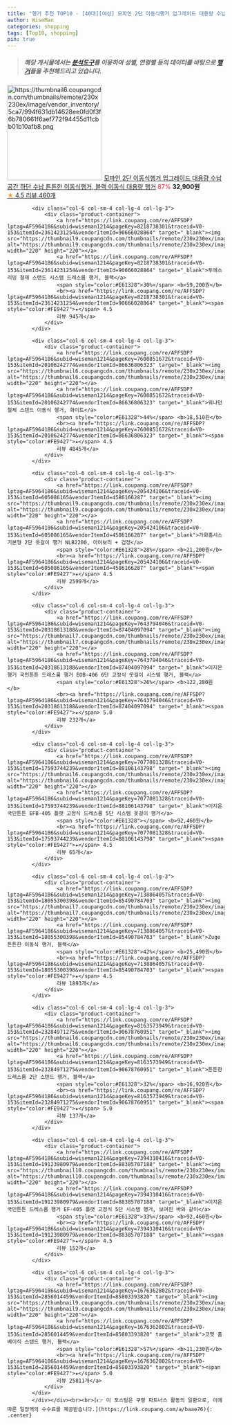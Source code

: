 ```yaml
---
title: "행거 추천 TOP10 - [40대][여성] 모파인 2단 이동식행거 업그레이드 대용량 수납공간 하단 수납 튼튼한 이동식행거, 블랙 이동식 대용량 행거"
author: WiseMan
categories: shopping
tags: [Top10, shopping]
pin: true
---
```


> ##### 해당 게시물에서는 [**분석도구**](https://itemscout.io/)를 이용하여 **성별**, **연령별** 등의 데이터를 바탕으로 [**행거**](https://link.coupang.com/a/baae76)들을 추천해드리고 있습니다.
<div class="container"><div class="row">
            <div class="col-6 col-sm-4 col-lg-4 col-lg-3">
                <div class="product-container">
                    <a href="https://link.coupang.com/re/AFFSDP?lptag=AF5964186&subid=wiseman1214&pageKey=8138079701&traceid=V0-153&itemId=23119543978&vendorItemId=90152844356" target="_blank"><img src="https://thumbnail6.coupangcdn.com/thumbnails/remote/230x230ex/image/vendor_inventory/5ca7/994f631db14628ee0fd0f3f6b780661f6aef772f94455d11cbb01b10afb8.png" alt="https://thumbnail6.coupangcdn.com/thumbnails/remote/230x230ex/image/vendor_inventory/5ca7/994f631db14628ee0fd0f3f6b780661f6aef772f94455d11cbb01b10afb8.png" width="220" height="220"></a>
                    <a href="https://link.coupang.com/re/AFFSDP?lptag=AF5964186&subid=wiseman1214&pageKey=8138079701&traceid=V0-153&itemId=23119543978&vendorItemId=90152844356" target="_blank">모파인 2단 이동식행거 업그레이드 대용량 수납공간 하단 수납 튼튼한 이동식행거, 블랙 이동식 대용량 행거</a>
                    <span style="color:#E61328">87%</span> <b>32,900원</b>
                    <br><a href="https://link.coupang.com/re/AFFSDP?lptag=AF5964186&subid=wiseman1214&pageKey=8138079701&traceid=V0-153&itemId=23119543978&vendorItemId=90152844356" target="_blank"><span style="color:#FE9427">★</span> 4.5
                    리뷰 460개</a>
                </div>
            </div>
            
            <div class="col-6 col-sm-4 col-lg-4 col-lg-3">
                <div class="product-container">
                    <a href="https://link.coupang.com/re/AFFSDP?lptag=AF5964186&subid=wiseman1214&pageKey=8218738301&traceid=V0-153&itemId=23614231254&vendorItemId=90666028864" target="_blank"><img src="https://thumbnail9.coupangcdn.com/thumbnails/remote/230x230ex/image/vendor_inventory/b86c/46295ec47504b5ccb9bfe88e179b1074ec00e563ff6f8fc96500d4bd5d0b.jpg" alt="https://thumbnail9.coupangcdn.com/thumbnails/remote/230x230ex/image/vendor_inventory/b86c/46295ec47504b5ccb9bfe88e179b1074ec00e563ff6f8fc96500d4bd5d0b.jpg" width="220" height="220"></a>
                    <a href="https://link.coupang.com/re/AFFSDP?lptag=AF5964186&subid=wiseman1214&pageKey=8218738301&traceid=V0-153&itemId=23614231254&vendorItemId=90666028864" target="_blank">투에스리빙 철제 스탠드 시스템 드레스룸 행거, 블랙</a>
                    <span style="color:#E61328">30%</span> <b>59,200원</b>
                    <br><a href="https://link.coupang.com/re/AFFSDP?lptag=AF5964186&subid=wiseman1214&pageKey=8218738301&traceid=V0-153&itemId=23614231254&vendorItemId=90666028864" target="_blank"><span style="color:#FE9427">★</span> 4.5
                    리뷰 945개</a>
                </div>
            </div>
            
            <div class="col-6 col-sm-4 col-lg-4 col-lg-3">
                <div class="product-container">
                    <a href="https://link.coupang.com/re/AFFSDP?lptag=AF5964186&subid=wiseman1214&pageKey=7600851672&traceid=V0-153&itemId=20106242774&vendorItemId=86636806323" target="_blank"><img src="https://thumbnail6.coupangcdn.com/thumbnails/remote/230x230ex/image/vendor_inventory/b9a8/750fc51fd17676056539f5e938700291e9d4ae229de02950b471b47673ee.png" alt="https://thumbnail6.coupangcdn.com/thumbnails/remote/230x230ex/image/vendor_inventory/b9a8/750fc51fd17676056539f5e938700291e9d4ae229de02950b471b47673ee.png" width="220" height="220"></a>
                    <a href="https://link.coupang.com/re/AFFSDP?lptag=AF5964186&subid=wiseman1214&pageKey=7600851672&traceid=V0-153&itemId=20106242774&vendorItemId=86636806323" target="_blank">워나던 철제 스탠드 이동식 행거, 화이트</a>
                    <span style="color:#E61328">44%</span> <b>18,510원</b>
                    <br><a href="https://link.coupang.com/re/AFFSDP?lptag=AF5964186&subid=wiseman1214&pageKey=7600851672&traceid=V0-153&itemId=20106242774&vendorItemId=86636806323" target="_blank"><span style="color:#FE9427">★</span> 4.5
                    리뷰 4845개</a>
                </div>
            </div>
            
            <div class="col-6 col-sm-4 col-lg-4 col-lg-3">
                <div class="product-container">
                    <a href="https://link.coupang.com/re/AFFSDP?lptag=AF5964186&subid=wiseman1214&pageKey=205424106&traceid=V0-153&itemId=605086165&vendorItemId=4586166287" target="_blank"><img src="https://thumbnail9.coupangcdn.com/thumbnails/remote/230x230ex/image/1025_amir_coupang_oct_80k/6dcc/54595033ee00b377aa0c83c373cdd884f0bb69e696b49bf004ab13345bae.jpg" alt="https://thumbnail9.coupangcdn.com/thumbnails/remote/230x230ex/image/1025_amir_coupang_oct_80k/6dcc/54595033ee00b377aa0c83c373cdd884f0bb69e696b49bf004ab13345bae.jpg" width="220" height="220"></a>
                    <a href="https://link.coupang.com/re/AFFSDP?lptag=AF5964186&subid=wiseman1214&pageKey=205424106&traceid=V0-153&itemId=605086165&vendorItemId=4586166287" target="_blank">가화홈시스 기본형 2단 옷걸이 행거 NLB2200, 아이보리 + 검정</a>
                    <span style="color:#E61328">28%</span> <b>21,200원</b>
                    <br><a href="https://link.coupang.com/re/AFFSDP?lptag=AF5964186&subid=wiseman1214&pageKey=205424106&traceid=V0-153&itemId=605086165&vendorItemId=4586166287" target="_blank"><span style="color:#FE9427">★</span> 4.5
                    리뷰 2599개</a>
                </div>
            </div>
            
            <div class="col-6 col-sm-4 col-lg-4 col-lg-3">
                <div class="product-container">
                    <a href="https://link.coupang.com/re/AFFSDP?lptag=AF5964186&subid=wiseman1214&pageKey=7643794046&traceid=V0-153&itemId=20318613188&vendorItemId=87404097094" target="_blank"><img src="https://thumbnail7.coupangcdn.com/thumbnails/remote/230x230ex/image/vendor_inventory/5116/f4bd4a2b6dc4f5db82573dcc3240e1c721de53f7dca70052646c7f5eeb51.jpg" alt="https://thumbnail7.coupangcdn.com/thumbnails/remote/230x230ex/image/vendor_inventory/5116/f4bd4a2b6dc4f5db82573dcc3240e1c721de53f7dca70052646c7f5eeb51.jpg" width="220" height="220"></a>
                    <a href="https://link.coupang.com/re/AFFSDP?lptag=AF5964186&subid=wiseman1214&pageKey=7643794046&traceid=V0-153&itemId=20318613188&vendorItemId=87404097094" target="_blank">이지온행거 국민튼튼 드레스룸 행거 EOB-406 6단 고정식 옷걸이 시스템 행거, 블랙</a>
                    <span style="color:#E61328">26%</span> <b>122,280원</b>
                    <br><a href="https://link.coupang.com/re/AFFSDP?lptag=AF5964186&subid=wiseman1214&pageKey=7643794046&traceid=V0-153&itemId=20318613188&vendorItemId=87404097094" target="_blank"><span style="color:#FE9427">★</span> 5.0
                    리뷰 232개</a>
                </div>
            </div>
            
            <div class="col-6 col-sm-4 col-lg-4 col-lg-3">
                <div class="product-container">
                    <a href="https://link.coupang.com/re/AFFSDP?lptag=AF5964186&subid=wiseman1214&pageKey=7077081328&traceid=V0-153&itemId=17593744239&vendorItemId=88106143798" target="_blank"><img src="https://thumbnail6.coupangcdn.com/thumbnails/remote/230x230ex/image/vendor_inventory/d44c/036961ae4ab557fbaee0bde389753a4f5c39d378657a7e67174b4baad257.jpg" alt="https://thumbnail6.coupangcdn.com/thumbnails/remote/230x230ex/image/vendor_inventory/d44c/036961ae4ab557fbaee0bde389753a4f5c39d378657a7e67174b4baad257.jpg" width="220" height="220"></a>
                    <a href="https://link.coupang.com/re/AFFSDP?lptag=AF5964186&subid=wiseman1214&pageKey=7077081328&traceid=V0-153&itemId=17593744239&vendorItemId=88106143798" target="_blank">이지온 국민튼튼 EFB-405 플랫 고정식 드레스룸 5단 시스템 옷걸이 행거</a>
                    <span style="color:#E61328"></span> <b>92,460원</b>
                    <br><a href="https://link.coupang.com/re/AFFSDP?lptag=AF5964186&subid=wiseman1214&pageKey=7077081328&traceid=V0-153&itemId=17593744239&vendorItemId=88106143798" target="_blank"><span style="color:#FE9427">★</span> 4.5
                    리뷰 65개</a>
                </div>
            </div>
            
            <div class="col-6 col-sm-4 col-lg-4 col-lg-3">
                <div class="product-container">
                    <a href="https://link.coupang.com/re/AFFSDP?lptag=AF5964186&subid=wiseman1214&pageKey=7138864057&traceid=V0-153&itemId=18055300398&vendorItemId=85490784703" target="_blank"><img src="https://thumbnail7.coupangcdn.com/thumbnails/remote/230x230ex/image/vendor_inventory/541d/5ebefd0e6e84012e116eb71dd375ccce24dad52e2061fa0b46a44ec15476.jpg" alt="https://thumbnail7.coupangcdn.com/thumbnails/remote/230x230ex/image/vendor_inventory/541d/5ebefd0e6e84012e116eb71dd375ccce24dad52e2061fa0b46a44ec15476.jpg" width="220" height="220"></a>
                    <a href="https://link.coupang.com/re/AFFSDP?lptag=AF5964186&subid=wiseman1214&pageKey=7138864057&traceid=V0-153&itemId=18055300398&vendorItemId=85490784703" target="_blank">Zuge 튼튼한 이동식 행거, 블랙</a>
                    <span style="color:#E61328">42%</span> <b>25,490원</b>
                    <br><a href="https://link.coupang.com/re/AFFSDP?lptag=AF5964186&subid=wiseman1214&pageKey=7138864057&traceid=V0-153&itemId=18055300398&vendorItemId=85490784703" target="_blank"><span style="color:#FE9427">★</span> 4.5
                    리뷰 1893개</a>
                </div>
            </div>
            
            <div class="col-6 col-sm-4 col-lg-4 col-lg-3">
                <div class="product-container">
                    <a href="https://link.coupang.com/re/AFFSDP?lptag=AF5964186&subid=wiseman1214&pageKey=8163573949&traceid=V0-153&itemId=23284971275&vendorItemId=90678760951" target="_blank"><img src="https://thumbnail6.coupangcdn.com/thumbnails/remote/230x230ex/image/vendor_inventory/fc95/a3e044c1e502e7deaa7688903f028ad1bf931d6dae317f8fe8dc9f6877c5.jpg" alt="https://thumbnail6.coupangcdn.com/thumbnails/remote/230x230ex/image/vendor_inventory/fc95/a3e044c1e502e7deaa7688903f028ad1bf931d6dae317f8fe8dc9f6877c5.jpg" width="220" height="220"></a>
                    <a href="https://link.coupang.com/re/AFFSDP?lptag=AF5964186&subid=wiseman1214&pageKey=8163573949&traceid=V0-153&itemId=23284971275&vendorItemId=90678760951" target="_blank">튼튼한 드레스룸 2단 스탠드 행거, 블랙</a>
                    <span style="color:#E61328">32%</span> <b>16,920원</b>
                    <br><a href="https://link.coupang.com/re/AFFSDP?lptag=AF5964186&subid=wiseman1214&pageKey=8163573949&traceid=V0-153&itemId=23284971275&vendorItemId=90678760951" target="_blank"><span style="color:#FE9427">★</span> 5.0
                    리뷰 137개</a>
                </div>
            </div>
            
            <div class="col-6 col-sm-4 col-lg-4 col-lg-3">
                <div class="product-container">
                    <a href="https://link.coupang.com/re/AFFSDP?lptag=AF5964186&subid=wiseman1214&pageKey=7394310416&traceid=V0-153&itemId=19123980979&vendorItemId=88385707188" target="_blank"><img src="https://thumbnail10.coupangcdn.com/thumbnails/remote/230x230ex/image/vendor_inventory/769f/d46d2cc3cb7c27bc21987eabc11e6d030154e4096ca0c9cff55799c58a47.jpg" alt="https://thumbnail10.coupangcdn.com/thumbnails/remote/230x230ex/image/vendor_inventory/769f/d46d2cc3cb7c27bc21987eabc11e6d030154e4096ca0c9cff55799c58a47.jpg" width="220" height="220"></a>
                    <a href="https://link.coupang.com/re/AFFSDP?lptag=AF5964186&subid=wiseman1214&pageKey=7394310416&traceid=V0-153&itemId=19123980979&vendorItemId=88385707188" target="_blank">이지온 국민튼튼 드레스룸 행거 EF-405 플랫 고정식 5단 시스템 행거, 보여진 바와 같이</a>
                    <span style="color:#E61328">33%</span> <b>92,460원</b>
                    <br><a href="https://link.coupang.com/re/AFFSDP?lptag=AF5964186&subid=wiseman1214&pageKey=7394310416&traceid=V0-153&itemId=19123980979&vendorItemId=88385707188" target="_blank"><span style="color:#FE9427">★</span> 4.5
                    리뷰 152개</a>
                </div>
            </div>
            
            <div class="col-6 col-sm-4 col-lg-4 col-lg-3">
                <div class="product-container">
                    <a href="https://link.coupang.com/re/AFFSDP?lptag=AF5964186&subid=wiseman1214&pageKey=1676362802&traceid=V0-153&itemId=2856014459&vendorItemId=85803393820" target="_blank"><img src="https://thumbnail9.coupangcdn.com/thumbnails/remote/230x230ex/image/1025_amir_coupang_oct_80k/c588/e85bd4f018c8326191ccfb2091f10f28c70e513b07cc186d7c02a96ab6ab.jpg" alt="https://thumbnail9.coupangcdn.com/thumbnails/remote/230x230ex/image/1025_amir_coupang_oct_80k/c588/e85bd4f018c8326191ccfb2091f10f28c70e513b07cc186d7c02a96ab6ab.jpg" width="220" height="220"></a>
                    <a href="https://link.coupang.com/re/AFFSDP?lptag=AF5964186&subid=wiseman1214&pageKey=1676362802&traceid=V0-153&itemId=2856014459&vendorItemId=85803393820" target="_blank">코멧 홈 베이직 스탠드 행거, 블랙</a>
                    <span style="color:#E61328">57%</span> <b>11,230원</b>
                    <br><a href="https://link.coupang.com/re/AFFSDP?lptag=AF5964186&subid=wiseman1214&pageKey=1676362802&traceid=V0-153&itemId=2856014459&vendorItemId=85803393820" target="_blank"><span style="color:#FE9427">★</span> 5.0
                    리뷰 25811개</a>
                </div>
            </div>
            </div></div><br><br>[👉 이 포스팅은 쿠팡 파트너스 활동의 일환으로, 이에 따른 일정액의 수수료를 제공받습니다.](https://link.coupang.com/a/baae76){: .center}